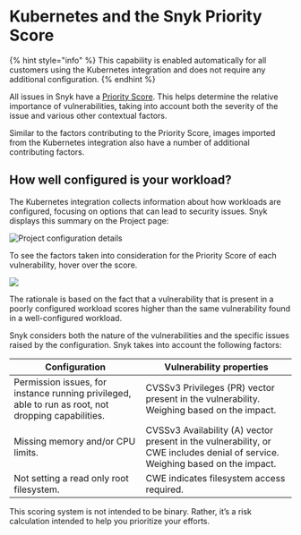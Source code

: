 # Kubernetes and the Snyk Priority Score

{% hint style="info" %}
This capability is enabled automatically for all customers using the Kubernetes integration and does not require any additional configuration.
{% endhint %}

All issues in Snyk have a [Priority Score](../../../../manage-risk/prioritize-your-issues/priority-score.md). This helps determine the relative importance of vulnerabilities, taking into account both the severity of the issue and various other contextual factors.

Similar to the factors contributing to the Priority Score, images imported from the Kubernetes integration also have a number of additional contributing factors.

## How well configured is your workload?

The Kubernetes integration collects information about how workloads are configured, focusing on options that can lead to security issues. Snyk displays this summary on the Project page:

![Project configuration details](../../../../.gitbook/assets/secure\_configuration\_info.png)

To see the factors taken into consideration for the Priority Score of each vulnerability, hover over the score.

![](../../../../.gitbook/assets/hover\_priority\_score.png)

The rationale is based on the fact that a vulnerability that is present in a poorly configured workload scores higher than the same vulnerability found in a well-configured workload.

Snyk considers both the nature of the vulnerabilities and the specific issues raised by the configuration. Snyk takes into account the following factors:&#x20;

| **Configuration**                                                                                   | **Vulnerability properties**                                                                                                  |
| --------------------------------------------------------------------------------------------------- | ----------------------------------------------------------------------------------------------------------------------------- |
| Permission issues, for instance running privileged, able to run as root, not dropping capabilities. | CVSSv3 Privileges (PR) vector present in the vulnerability. Weighing based on the impact.                                     |
| Missing memory and/or CPU limits.                                                                   | CVSSv3 Availability (A) vector present in the vulnerability, or CWE includes denial of service. Weighing based on the impact. |
| Not setting a read only root filesystem.                                                            | CWE indicates filesystem access required.                                                                                     |

This scoring system is not intended to be binary. Rather, it’s a risk calculation intended to help you prioritize your efforts.&#x20;
